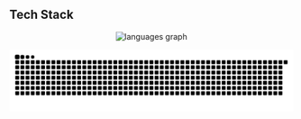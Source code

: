 ## Tech Stack

<div align="center">
  <img src="https://github-readme-stats.vercel.app/api/top-langs?username=Jatin010700&locale=en&hide_title=false&layout=compact&card_width=320&langs_count=5&theme=dracula&hide_border=false&order=2" height="150" alt="languages graph"  />
</div>

<div align="center">
  
  ![snake gif](https://github.com/Jatin010700/Jatin010700/blob/output/github-snake-dark.svg)
  
</div>
